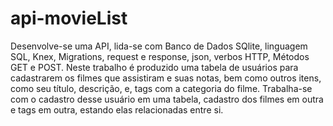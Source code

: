 # api-movieList
Desenvolve-se uma API, lida-se com Banco de Dados SQlite, linguagem SQL, Knex, Migrations,
request e response, json, verbos HTTP, Métodos GET e POST.
Neste trabalho é produzido uma tabela de usuários para cadastrarem os filmes que assistiram e suas notas,
bem como outros itens, como seu título, descrição, e, tags com a categoria do filme.
Trabalha-se com o cadastro desse usuário em uma tabela, cadastro dos filmes em outra e tags em outra, estando elas relacionadas entre si.
